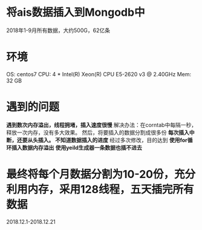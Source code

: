 
# 将ais数据插入到Mongodb中
2018年1-9月所有数据，大约500G，62亿条
# 环境
OS: centos7
CPU: 4 * Intel(R) Xeon(R) CPU E5-2620 v3 @ 2.40GHz
Mem: 32 GB
# 遇到的问题
**遇到数次内存溢出，线程拥堵，插入速度很慢**
解决办法：在corntab中每隔一秒，释放一次内存，没有多大效果。
然后，将要插入的数据分割成很多份
**每次插入中断，还要从头插入。
不知道数据插入的进度**
经过多次修改，目的达到
**使用for循环插入数据内存溢出**
**使用yeild生成器一条数据也插不进去**
# 最终将每个月数据分割为10-20份，充分利用内存，采用128线程，五天插完所有数据


2018.12.1-2018.12.21
